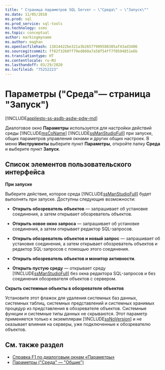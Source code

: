 ```yaml
---
title: " Страница параметров SQL Server — \"Среда\" — \"Запуск\""
ms.date: 11/05/2018
ms.prod: sql
ms.prod_service: sql-tools
ms.technology: ssms
ms.topic: conceptual
author: markingmyname
ms.author: maghan
ms.openlocfilehash: 13814422be321a3b26577909588385af43ad3406
ms.sourcegitcommit: ff82f3260ff79ed860a7a58f54ff7f0594851e6b
ms.translationtype: HT
ms.contentlocale: ru-RU
ms.lasthandoff: 03/29/2020
ms.locfileid: "75252223"
---
```

# <a name="options-environment---startup-page"></a>Параметры ("Среда"— страница "Запуск")

[!INCLUDE[appliesto-ss-asdb-asdw-pdw-md](../../includes/appliesto-ss-asdb-asdw-pdw-md.md)]

Диалоговое окно **Параметры** используется для настройки действий среды [!INCLUDE[msCoName](../../includes/msconame_md.md)] [!INCLUDE[ssManStudioFull](../../includes/ssmanstudiofull-md.md)] при запуске, общих параметров управления окнами и других общих настроек. В меню **Инструменты** выберите пункт **Параметры**, откройте папку **Среда** и выберите пункт **Запуск**.

## <a name="uielement-list"></a>Список элементов пользовательского интерфейса

**При запуске**

Выберите действие, которое среда [!INCLUDE[ssManStudioFull](../../includes/ssmanstudiofull-md.md)] будет выполнять при запуске. Доступны следующие возможности:

- **Открыть обозреватель объектов** — запрашивает об установке соединения, а затем открывает обозреватель объектов.

- **Открыть новое окно запроса** — запрашивает об установке соединения, а затем открывает редактор SQL-запросов.

- **Открыть обозреватель объектов и новый запрос** — запрашивает об установке соединения, а затем открывает обозреватель объектов и редактор SQL-запросов с помощью этого соединения.

- **Открыть обозреватель объектов и монитор активности**.

- **Открыть пустую среду** — открывает среду [!INCLUDE[ssManStudioFull](../../includes/ssmanstudiofull-md.md)] без окна редактора SQL-запросов и без соединения обозревателя объектов с сервером.

**Скрыть системные объекты в обозревателе объектов**

Установите этот флажок для удаления системных баз данных, системных таблиц, системных представлений и системных хранимых процедур из представления в обозревателе объектов. Системные функции и системные типы данных не скрываются. Этот параметр применяется только к экземплярам [!INCLUDE[ssNoVersion](../../includes/ssnoversion-md.md)] и не оказывает влияния на серверы, уже подключенные к обозревателю объектов.

## <a name="see-also"></a>См. также раздел

- [Справка F1 по диалоговым окнам «Параметры»](options-dialog-boxes-f1-help.md)
- [Параметры ("Среда" — "Общие")](options-environment-general-page.md)

